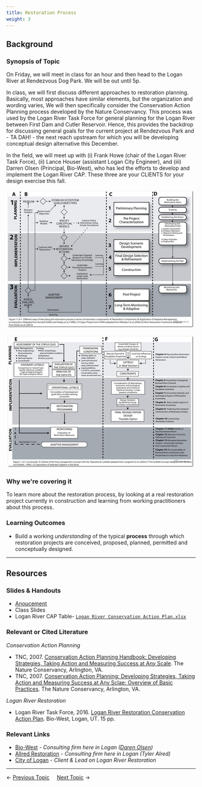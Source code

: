 ```yaml
---
title: Restoration Process
weight: 3
---
```


## Background

### Synopsis of Topic

On Friday, we will meet in class for an hour and then head to the Logan River at Rendezvous Dog Park. We will be out until 5p.

In class, we will first discuss different approaches to restoration planning. Basically, most approaches have similar elements, but the organization and wording varies, We will then specifically consider the Conservation Action Planning process developed by the Nature Conservancy. This process was used by the Logan River Task Force for general planning for the Logan River between First Dam and Cutler Reservoir. Hence, this provides the backdrop for discussing general goals for the current project at Rendezvous Park and - TA DAH! - the next reach upstream for which you will be developing conceptual design alternative this December.

In the field, we will meet up with (i) Frank Howe (chair of the Logan River Task Force), (ii) Lance Houser (assistant Logan City Engineer), and (iii) Darren Olsen (Principal, Bio-West), who has led the efforts to develop and implement the Logan River CAP. These three are your CLIENTS for your design exercise this fall.

[![ApproachesCompared_500](../../assets/images/ApproachesCompared_500.png)](../../assets/Images/ApproachesCompared.png)

[![ApproachesCompared2_500](../../assets/images/ApproachesCompared2_500.png)](../../assets/Images/ApproachesCompared2.png)

### Why we're covering it

To learn more about the restoration process, by looking at a real restoration project currently in construction and learning from working practitioners about this process. 

### Learning Outcomes

* Build a working *understanding* of the typical **process** through which restoration projects are conceived, proposed, planned, permitted and conceptually designed. 

------
## Resources

### Slides & Handouts

* [Anoucement](https://usu.instructure.com/courses/468472/discussion_topics/1540555)
* Class Slides
* Logan River CAP Table- [`Logan River Conservation Action Plan.xlsx`](https://usu.box.com/s/bavz45cvba1eyg8exg4734hjq1i3epg3) 

### Relevant or Cited Literature

*Conservation Action Planning*
* TNC, 2007. [Conservation Action Planning Handbook: Developing Strategies, Taking Action and Measuring Success at Any Scale](https://usu.box.com/s/ay217s1bjvp41h8szh41m7pv0o75fmg6). The Nature Conservancy, Arlington, VA.
* TNC, 2007. [Conservation Action Planning: Developing Strategies, Taking Action and Measuring Success at Any Sclae: Overview of Basic Practices](https://usu.box.com/s/uv8q54sxt2zgdrhks7wve7bnom5gdwwx). The Nature Conservancy, Arlington, VA.

*Logan River Restoration*
* Logan River Task Force, 2016. [Logan River Restoration Conservation Action Plan](https://usu.box.com/s/g9sow7wmftsmdo1h9rkmm4mbqej32msn). Bio-West, Logan, UT. 15 pp.


### Relevant Links

* [Bio-West](http://www.bio-west.com/) - *Consulting firm here in Logan ([Daren Olsen](http://www.bio-west.com/personnel/darren-olsen/))*
* [Allred Restoration](http://www.allred-restoration.com/) - *Consulting firm here in Logan (Tyler Alred)*
* [City of Logan](http://www.loganutah.org/) - *Client & Lead on Logan River Restoration*

----
← [Previous Topic](1_Course_I_Overview)      &nbsp;&nbsp;&nbsp;          [Next Topic](3_Assessing_Condition) →
